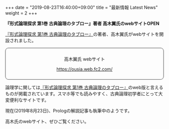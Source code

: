 +++
date = "2019-08-23T16:40:00+09:00"
title = "最新情報 Latest News"
weight = 2
+++

**『形式論理探求 第1巻 古典論理のタブロー』著者 高木翼氏のwebサイトOPEN**

[『形式論理探求 第1巻 古典論理のタブロー』](/tableau_contents/tableau01classical_logic/)の著者、高木翼氏がwebサイトを開設されました。


<div style="padding: 10px; margin-bottom: 10px; border: 1px solid #333333; border-radius: 10px; text-align: center;">
<p></p>
<p>高木翼氏 webサイト</p>
<p><a href=https://ousia.web.fc2.com/> https://ousia.web.fc2.com/ </a></p>
</div>

論理学に関しては[『形式論理探求 第1巻 古典論理のタブロー』](/tableau_contents/tableau01classical_logic/)のweb版と言えるものが掲載されています。スマホ等でも読みやすく、古典論理初学者にとって大変便利なサイトです。

現在(2019年8月23日)、Prologの解説記事も執筆中のようです。

高木氏のwebサイト、ぜひご覧ください。

<!--more-->

